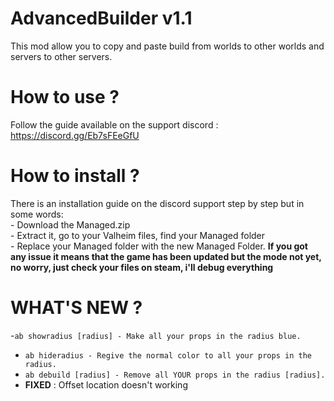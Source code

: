 # AdvancedBuilder v1.1
This mod allow you to copy and paste build from worlds to other worlds and servers to other servers.

# How to use ?
Follow the guide available on the support discord : https://discord.gg/Eb7sFEeGfU

# How to install ? 
There is an installation guide on the discord support step by step but in some words:<br>- Download the Managed.zip<br>- Extract it, go to your Valheim files, find your Managed folder<br> - Replace your Managed folder with the new Managed Folder.
**If you got any issue it means that the game has been updated but the mode not yet, no worry, just check your files on steam, i'll debug everything**

# WHAT'S NEW ?
-`ab showradius [radius] - Make all your props in the radius blue.`
- `ab hideradius - Regive the normal color to all your props in the radius.`
- `ab debuild [radius] - Remove all YOUR props in the radius [radius].`
- **FIXED** : Offset location doesn't working
